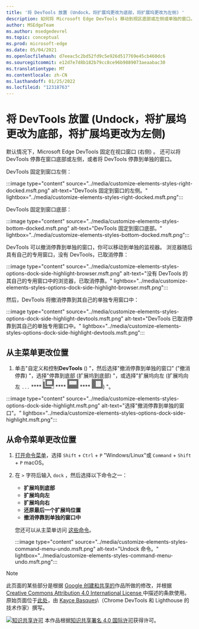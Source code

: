 ```yaml
---
title: '将 DevTools 放置 (Undock，将扩展坞更改为底部，将扩展坞更改为左侧) '
description: 如何将 Microsoft Edge DevTools 移动到视区底部或左侧或单独的窗口。
author: MSEdgeTeam
ms.author: msedgedevrel
ms.topic: conceptual
ms.prod: microsoft-edge
ms.date: 05/04/2021
ms.openlocfilehash: d7eeac5c2bd52fd9c5e926d517769e45cb460dc6
ms.sourcegitcommit: e12d7e7d8b182b79cc8ce96b9889073aeaabac30
ms.translationtype: MT
ms.contentlocale: zh-CN
ms.lasthandoff: 01/25/2022
ms.locfileid: "12318763"
---
```

<!-- Copyright Kayce Basques

   Licensed under the Apache License, Version 2.0 (the "License");
   you may not use this file except in compliance with the License.
   You may obtain a copy of the License at

       https://www.apache.org/licenses/LICENSE-2.0

   Unless required by applicable law or agreed to in writing, software
   distributed under the License is distributed on an "AS IS" BASIS,
   WITHOUT WARRANTIES OR CONDITIONS OF ANY KIND, either express or implied.
   See the License for the specific language governing permissions and
   limitations under the License.  -->
# <a name="change-devtools-placement-undock-dock-to-bottom-dock-to-left"></a>将 DevTools 放置 (Undock，将扩展坞更改为底部，将扩展坞更改为左侧) 

默认情况下，Microsoft Edge DevTools 固定在视口窗口 (右侧) 。  还可以将 DevTools 停靠在窗口底部或左侧，或者将 DevTools 停靠到单独的窗口。

DevTools 固定到窗口左侧：

:::image type="content" source="../media/customize-elements-styles-right-docked.msft.png" alt-text="DevTools 固定到窗口的左侧。" lightbox="../media/customize-elements-styles-right-docked.msft.png":::

DevTools 固定到窗口底部：

:::image type="content" source="../media/customize-elements-styles-bottom-docked.msft.png" alt-text="DevTools 固定到窗口底部。" lightbox="../media/customize-elements-styles-bottom-docked.msft.png":::

DevTools 可以撤消停靠到单独的窗口，你可以移动到单独的监视器。  浏览器随后具有自己的专用窗口，没有 DevTools，已取消停靠：

:::image type="content" source="../media/customize-elements-styles-options-dock-side-highlight-browser.msft.png" alt-text="没有 DevTools 的其自己的专用窗口中的浏览器，已取消停靠。" lightbox="../media/customize-elements-styles-options-dock-side-highlight-browser.msft.png":::

然后，DevTools 将撤消停靠到其自己的单独专用窗口中：

:::image type="content" source="../media/customize-elements-styles-options-dock-side-highlight-devtools.msft.png" alt-text="DevTools 已取消停靠到其自己的单独专用窗口中。" lightbox="../media/customize-elements-styles-options-dock-side-highlight-devtools.msft.png":::


<!-- ====================================================================== -->
## <a name="change-placement-from-the-main-menu"></a>从主菜单更改位置

1.  单击"自定义和控制**DevTools** () "，然后选择"撤消停靠到单独的窗口" ("撤消停靠) "，选择"停靠到底部 (扩展坞到底部) "，或选择"扩展坞向左 (扩展坞向左 `...` **** ![ ](../media/undock-icon.msft.png) **** ![ ](../media/bottom-icon.msft.png) **** ![ ](../media/left-icon.msft.png)) "。

:::image type="content" source="../media/customize-elements-styles-options-dock-side-highlight.msft.png" alt-text="选择&quot;撤消停靠到单独的窗口&quot;。" lightbox="../media/customize-elements-styles-options-dock-side-highlight.msft.png":::


<!-- ====================================================================== -->
## <a name="change-placement-from-the-command-menu"></a>从命令菜单更改位置

1.  [打开命令菜单](../command-menu/index.md)，选择 `Shift` + `Ctrl` + `P` "Windows/Linux"或 `Command` + `Shift` + `P` macOS。
1.  在 `>` 字符后输入 `dock` ，然后选择以下命令之一：

    *  **扩展坞到底部**
    *  **扩展坞向左**
    *  **扩展坞向右**
    *  **还原最后一个扩展坞位置**
    *  **撤消停靠到单独的窗口中**

    您还可以从主菜单访问 [这些命令](#change-placement-from-the-main-menu)。

    :::image type="content" source="../media/customize-elements-styles-command-menu-undo.msft.png" alt-text="Undock 命令。" lightbox="../media/customize-elements-styles-command-menu-undo.msft.png":::


<!-- ====================================================================== -->
> [!NOTE]
> 此页面的某些部分是根据 [Google 创建和共享的](https://developers.google.com/terms/site-policies)作品所做的修改，并根据[ Creative Commons Attribution 4.0 International License ](https://creativecommons.org/licenses/by/4.0)中描述的条款使用。
> 原始页面位于[此处](https://developers.google.com/web/tools/chrome-devtools/customize/placement)，由 [Kayce Basques](https://developers.google.com/web/resources/contributors#kayce-basques)\（Chrome DevTools 和 Lighthouse 的技术作家）撰写。

[![知识共享许可](https://i.creativecommons.org/l/by/4.0/88x31.png)](https://creativecommons.org/licenses/by/4.0) 本作品根据[知识共享署名 4.0 国际许可](https://creativecommons.org/licenses/by/4.0)获得许可。
